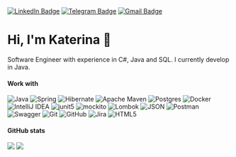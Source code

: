 <div id="badges"  align="left">
  <a href="https://www.linkedin.com/in/catreen-shvetsova-351385242">
    <img src="https://img.shields.io/badge/LinkedIn-0077B5?style=flat&logo=linkedin&logoColor=white" alt="LinkedIn Badge"></img></a>
  <a href="https://t.me/Catarena_S"><img src="https://img.shields.io/badge/Telegram-30a7d6?style=flat&logo=telegram&logoColor=white" alt="Telegram Badge"></img></a>
  <a href="mailto:catarena@gmail.com"><img src="https://img.shields.io/badge/Gmail-red?style=flat&logo=gmail&logoColor=white" alt="Gmail Badge"></img></a>
</div>

# Hi, I'm Katerina 👋

Software Engineer with experience in C#, Java and SQL. I currently develop in Java.

#### Work with
![Java](https://img.shields.io/badge/java-orange.svg?style=for-the-badge&logo=openjdk&logoColor=white)
![Spring](https://img.shields.io/badge/spring-%236DB33F.svg?style=for-the-badge&logo=spring&logoColor=white)
![Hibernate](https://img.shields.io/badge/Hibernate-59666C?style=for-the-badge&logo=Hibernate&logoColor=white)
![Apache Maven](https://img.shields.io/badge/Apache%20Maven-C71A36?style=for-the-badge&logo=Apache%20Maven&logoColor=white)
![Postgres](https://img.shields.io/badge/postgres-%23316192.svg?style=for-the-badge&logo=postgresql&logoColor=white)
![Docker](https://img.shields.io/badge/docker-%230db7ed.svg?style=for-the-badge&logo=docker&logoColor=white)
![IntelliJ IDEA](https://img.shields.io/badge/IntelliJIDEA-000000.svg?style=for-the-badge&logo=intellij-idea&logoColor=white)
![junit5](https://img.shields.io/badge/junit-399b34?style=for-the-badge&logo=junit5&logoColor=white)
![mockito](https://img.shields.io/badge/mockito-399b34?style=for-the-badge&logo=mockito5&logoColor=white)
![Lombok](https://img.shields.io/badge/Lombok-red?style=for-the-badge&logo=Lombok&logoColor=white)
![JSON](https://img.shields.io/badge/json-59666C?style=for-the-badge&logo=json&logoColor=white)
![Postman](https://img.shields.io/badge/Postman-FF6C37?style=for-the-badge&logo=postman&logoColor=white) 
![Swagger](https://img.shields.io/badge/-Swagger-%23Clojure?style=for-the-badge&logo=swagger&logoColor=white)
![Git](https://img.shields.io/badge/git-%23F05033.svg?style=for-the-badge&logo=git&logoColor=white)
![GitHub](https://img.shields.io/badge/github-%23121011.svg?style=for-the-badge&logo=github&logoColor=white)
![Jira](https://img.shields.io/badge/jira-%230A0FFF.svg?style=for-the-badge&logo=jira&logoColor=white)
![HTML5](https://img.shields.io/badge/html5-%23E34F26.svg?style=for-the-badge&logo=html5&logoColor=white)
  
#### GitHub stats
![](http://github-profile-summary-cards.vercel.app/api/cards/stats?username=catarena-s&theme=default) ![](http://github-profile-summary-cards.vercel.app/api/cards/productive-time?username=catarena-s&theme=default&utcOffset=8)

